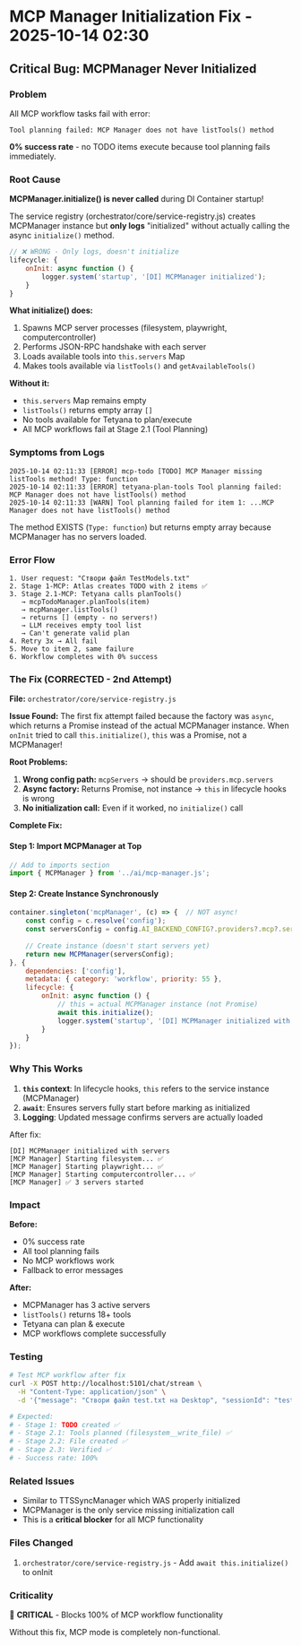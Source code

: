 # MCP Manager Initialization Fix - 2025-10-14 02:30

## Critical Bug: MCPManager Never Initialized

### Problem
All MCP workflow tasks fail with error:
```
Tool planning failed: MCP Manager does not have listTools() method
```

**0% success rate** - no TODO items execute because tool planning fails immediately.

### Root Cause
**MCPManager.initialize() is never called** during DI Container startup!

The service registry (orchestrator/core/service-registry.js) creates MCPManager instance but **only logs** "initialized" without actually calling the async `initialize()` method.

```javascript
// ❌ WRONG - Only logs, doesn't initialize
lifecycle: {
    onInit: async function () {
        logger.system('startup', '[DI] MCPManager initialized');
    }
}
```

**What initialize() does:**
1. Spawns MCP server processes (filesystem, playwright, computercontroller)
2. Performs JSON-RPC handshake with each server
3. Loads available tools into `this.servers` Map
4. Makes tools available via `listTools()` and `getAvailableTools()`

**Without it:**
- `this.servers` Map remains empty
- `listTools()` returns empty array `[]`
- No tools available for Tetyana to plan/execute
- All MCP workflows fail at Stage 2.1 (Tool Planning)

### Symptoms from Logs
```
2025-10-14 02:11:33 [ERROR] mcp-todo [TODO] MCP Manager missing listTools method! Type: function
2025-10-14 02:11:33 [ERROR] tetyana-plan-tools Tool planning failed: MCP Manager does not have listTools() method
2025-10-14 02:11:33 [WARN] Tool planning failed for item 1: ...MCP Manager does not have listTools() method
```

The method EXISTS (`Type: function`) but returns empty array because MCPManager has no servers loaded.

### Error Flow
```
1. User request: "Створи файл TestModels.txt"
2. Stage 1-MCP: Atlas creates TODO with 2 items ✅
3. Stage 2.1-MCP: Tetyana calls planTools()
   → mcpTodoManager.planTools(item)
   → mcpManager.listTools()
   → returns [] (empty - no servers!)
   → LLM receives empty tool list
   → Can't generate valid plan
4. Retry 3x → All fail
5. Move to item 2, same failure
6. Workflow completes with 0% success
```

### The Fix (CORRECTED - 2nd Attempt)

**File:** `orchestrator/core/service-registry.js`

**Issue Found:** The first fix attempt failed because the factory was `async`, which returns a Promise instead of the actual MCPManager instance. When `onInit` tried to call `this.initialize()`, `this` was a Promise, not a MCPManager!

**Root Problems:**
1. **Wrong config path:** `mcpServers` → should be `providers.mcp.servers`
2. **Async factory:** Returns Promise, not instance → `this` in lifecycle hooks is wrong
3. **No initialization call:** Even if it worked, no `initialize()` call

**Complete Fix:**

#### Step 1: Import MCPManager at Top
```javascript
// Add to imports section
import { MCPManager } from '../ai/mcp-manager.js';
```

#### Step 2: Create Instance Synchronously
```javascript
container.singleton('mcpManager', (c) => {  // NOT async!
    const config = c.resolve('config');
    const serversConfig = config.AI_BACKEND_CONFIG?.providers?.mcp?.servers || {};
    
    // Create instance (doesn't start servers yet)
    return new MCPManager(serversConfig);
}, {
    dependencies: ['config'],
    metadata: { category: 'workflow', priority: 55 },
    lifecycle: {
        onInit: async function () {
            // this = actual MCPManager instance (not Promise)
            await this.initialize();
            logger.system('startup', '[DI] MCPManager initialized with servers');
        }
    }
});
```

### Why This Works

1. **`this` context**: In lifecycle hooks, `this` refers to the service instance (MCPManager)
2. **`await`**: Ensures servers fully start before marking as initialized
3. **Logging**: Updated message confirms servers are actually loaded

After fix:
```
[DI] MCPManager initialized with servers
[MCP Manager] Starting filesystem... ✅
[MCP Manager] Starting playwright... ✅ 
[MCP Manager] Starting computercontroller... ✅
[MCP Manager] ✅ 3 servers started
```

### Impact

**Before:**
- 0% success rate
- All tool planning fails
- No MCP workflows work
- Fallback to error messages

**After:**
- MCPManager has 3 active servers
- `listTools()` returns 18+ tools
- Tetyana can plan & execute
- MCP workflows complete successfully

### Testing

```bash
# Test MCP workflow after fix
curl -X POST http://localhost:5101/chat/stream \
  -H "Content-Type: application/json" \
  -d '{"message": "Створи файл test.txt на Desktop", "sessionId": "test"}'

# Expected:
# - Stage 1: TODO created ✅
# - Stage 2.1: Tools planned (filesystem__write_file) ✅
# - Stage 2.2: File created ✅
# - Stage 2.3: Verified ✅
# - Success rate: 100%
```

### Related Issues
- Similar to TTSSyncManager which WAS properly initialized
- MCPManager is the only service missing initialization call
- This is a **critical blocker** for all MCP functionality

### Files Changed
1. `orchestrator/core/service-registry.js` - Add `await this.initialize()` to onInit

### Criticality
🔴 **CRITICAL** - Blocks 100% of MCP workflow functionality

Without this fix, MCP mode is completely non-functional.
